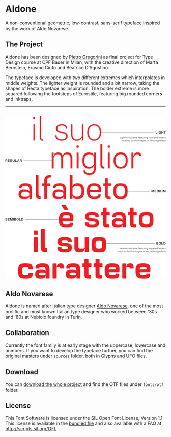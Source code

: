 # Aldone
A non-conventional geometric, low-contrast, sans-serif typeface inspired by the work of Aldo Novarese.

## The Project
Aldone has been designed by [Pietro Gregorini](https://www.pietrogregorini.com) as final project for Type Design course at CPF Bauer in Milan, with the creative direction of Marta Bernstein, Erasmo Ciufo and Beatrice D'Agostino.

The typeface is developed with two different extremes which interpolates in middle weights. The lighter weight is rounded and a bit narrow, taking the shapes of Recta typeface as inspiration. The bolder extreme is more squared following the footsteps of Eurostile, featuring big rounded corners and inktraps.

---
![Example](https://github.com/pietrogregorini/aldone/blob/master/docs/example.png)
---

## Aldo Novarese
Aldone is named after Italian type designer [Aldo Novarese](https://en.wikipedia.org/wiki/Aldo_Novarese), one of the most prolific and most known Italian type designer who worked between '30s and '80s at Nebiolo foundry in Turin.

## Collaboration
Currently the font family is at early stage with the uppercase, lowercase and numbers. If you want to develop the typeface further, you can find the original masters under `sources` folder, both in Glyphs and UFO files.

## Download
You can [download the whole project](https://github.com/pietrogregorini/aldone/archive/master.zip) and find the OTF files under `fonts/otf` folder.

## License
This Font Software is licensed under the SIL Open Font License, Version 1.1. This license is available in the [bundled file](https://github.com/pietrogregorini/aldone/blob/master/OFL.txt) and also available with a FAQ at http://scripts.sil.org/OFL
